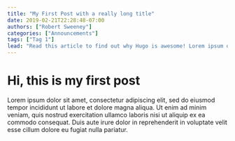 ```yaml
---
title: "My First Post with a really long title"
date: 2019-02-21T22:28:48-07:00
authors: ["Robert Sweeney"]
categories: ["Announcements"]
tags: ["Tag 1"]
lead: "Read this article to find out why Hugo is awesome! Lorem ipsum dolor sit amet, consectetur adipiscing elit, sed do eiusmod tempor incididunt ut labore et dolore magna aliqua."
---
```


# Hi, this is my first post
Lorem ipsum dolor sit amet, consectetur adipiscing elit, sed do eiusmod tempor incididunt ut labore et dolore magna aliqua. Ut enim ad minim veniam, quis nostrud exercitation ullamco laboris nisi ut aliquip ex ea commodo consequat. Duis aute irure dolor in reprehenderit in voluptate velit esse cillum dolore eu fugiat nulla pariatur.
